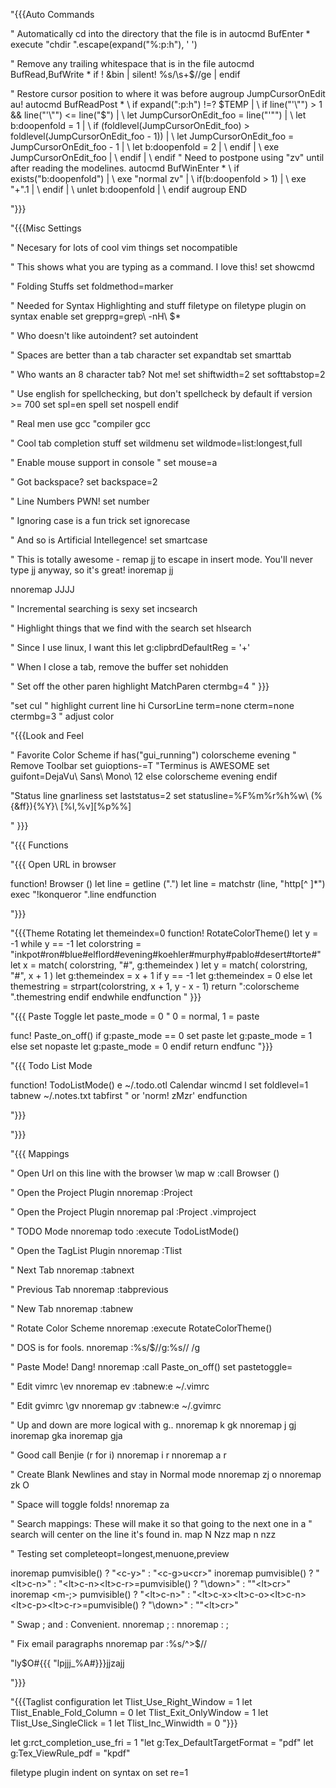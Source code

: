 "{{{Auto Commands

" Automatically cd into the directory that the file is in
autocmd BufEnter * execute "chdir ".escape(expand("%:p:h"), ' ')

" Remove any trailing whitespace that is in the file
autocmd BufRead,BufWrite * if ! &bin | silent! %s/\s\+$//ge | endif

" Restore cursor position to where it was before
augroup JumpCursorOnEdit
   au!
   autocmd BufReadPost *
            \ if expand("<afile>:p:h") !=? $TEMP |
            \   if line("'\"") > 1 && line("'\"") <= line("$") |
            \     let JumpCursorOnEdit_foo = line("'\"") |
            \     let b:doopenfold = 1 |
            \     if (foldlevel(JumpCursorOnEdit_foo) > foldlevel(JumpCursorOnEdit_foo - 1)) |
            \        let JumpCursorOnEdit_foo = JumpCursorOnEdit_foo - 1 |
            \        let b:doopenfold = 2 |
            \     endif |
            \     exe JumpCursorOnEdit_foo |
            \   endif |
            \ endif
   " Need to postpone using "zv" until after reading the modelines.
   autocmd BufWinEnter *
            \ if exists("b:doopenfold") |
            \   exe "normal zv" |
            \   if(b:doopenfold > 1) |
            \       exe  "+".1 |
            \   endif |
            \   unlet b:doopenfold |
            \ endif
augroup END

"}}}

"{{{Misc Settings

" Necesary  for lots of cool vim things
set nocompatible

" This shows what you are typing as a command.  I love this!
set showcmd

" Folding Stuffs
set foldmethod=marker

" Needed for Syntax Highlighting and stuff
filetype on
filetype plugin on
syntax enable
set grepprg=grep\ -nH\ $*

" Who doesn't like autoindent?
set autoindent

" Spaces are better than a tab character
set expandtab
set smarttab

" Who wants an 8 character tab?  Not me!
set shiftwidth=2
set softtabstop=2

" Use english for spellchecking, but don't spellcheck by default
if version >= 700
   set spl=en spell
   set nospell
endif

" Real men use gcc
"compiler gcc

" Cool tab completion stuff
set wildmenu
set wildmode=list:longest,full

" Enable mouse support in console
" set mouse=a

" Got backspace?
set backspace=2

" Line Numbers PWN!
set number

" Ignoring case is a fun trick
set ignorecase

" And so is Artificial Intellegence!
set smartcase

" This is totally awesome - remap jj to escape in insert mode.  You'll never type jj anyway, so it's great!
inoremap jj <Esc>

nnoremap JJJJ <Nop>

" Incremental searching is sexy
set incsearch

" Highlight things that we find with the search
set hlsearch

" Since I use linux, I want this
let g:clipbrdDefaultReg = '+'

" When I close a tab, remove the buffer
set nohidden

" Set off the other paren
highlight MatchParen ctermbg=4
" }}}

"set cul                                           " highlight current line
hi CursorLine term=none cterm=none ctermbg=3      " adjust color

"{{{Look and Feel

" Favorite Color Scheme
if has("gui_running")
   colorscheme evening
   " Remove Toolbar
   set guioptions-=T
   "Terminus is AWESOME
   set guifont=DejaVu\ Sans\ Mono\ 12
else
   colorscheme evening
endif

"Status line gnarliness
set laststatus=2
set statusline=%F%m%r%h%w\ (%{&ff}){%Y}\ [%l,%v][%p%%]

" }}}

"{{{ Functions

"{{{ Open URL in browser

function! Browser ()
   let line = getline (".")
   let line = matchstr (line, "http[^   ]*")
   exec "!konqueror ".line
endfunction

"}}}

"{{{Theme Rotating
let themeindex=0
function! RotateColorTheme()
   let y = -1
   while y == -1
      let colorstring = "inkpot#ron#blue#elflord#evening#koehler#murphy#pablo#desert#torte#"
      let x = match( colorstring, "#", g:themeindex )
      let y = match( colorstring, "#", x + 1 )
      let g:themeindex = x + 1
      if y == -1
         let g:themeindex = 0
      else
         let themestring = strpart(colorstring, x + 1, y - x - 1)
         return ":colorscheme ".themestring
      endif
   endwhile
endfunction
" }}}

"{{{ Paste Toggle
let paste_mode = 0 " 0 = normal, 1 = paste

func! Paste_on_off()
   if g:paste_mode == 0
      set paste
      let g:paste_mode = 1
   else
      set nopaste
      let g:paste_mode = 0
   endif
   return
endfunc
"}}}

"{{{ Todo List Mode

function! TodoListMode()
   e ~/.todo.otl
   Calendar
   wincmd l
   set foldlevel=1
   tabnew ~/.notes.txt
   tabfirst
   " or 'norm! zMzr'
endfunction

"}}}

"}}}

"{{{ Mappings

" Open Url on this line with the browser \w
map <Leader>w :call Browser ()<CR>

" Open the Project Plugin <F2>
nnoremap <silent> <F2> :Project<CR>

" Open the Project Plugin
nnoremap <silent> <Leader>pal  :Project .vimproject<CR>

" TODO Mode
nnoremap <silent> <Leader>todo :execute TodoListMode()<CR>

" Open the TagList Plugin <F3>
nnoremap <silent> <F3> :Tlist<CR>

" Next Tab
nnoremap <silent> <C-Right> :tabnext<CR>

" Previous Tab
nnoremap <silent> <C-Left> :tabprevious<CR>

" New Tab
nnoremap <silent> <C-t> :tabnew<CR>

" Rotate Color Scheme <F8>
nnoremap <silent> <F8> :execute RotateColorTheme()<CR>

" DOS is for fools.
nnoremap <silent> <F9> :%s/$//g<CR>:%s// /g<CR>

" Paste Mode!  Dang! <F10>
nnoremap <silent> <F10> :call Paste_on_off()<CR>
set pastetoggle=<F10>

" Edit vimrc \ev
nnoremap <silent> <Leader>ev :tabnew<CR>:e ~/.vimrc<CR>

" Edit gvimrc \gv
nnoremap <silent> <Leader>gv :tabnew<CR>:e ~/.gvimrc<CR>

" Up and down are more logical with g..
nnoremap <silent> k gk
nnoremap <silent> j gj
inoremap <silent> <Up> <Esc>gka
inoremap <silent> <Down> <Esc>gja

" Good call Benjie (r for i)
nnoremap <silent> <Home> i <Esc>r
nnoremap <silent> <End> a <Esc>r

" Create Blank Newlines and stay in Normal mode
nnoremap <silent> zj o<Esc>
nnoremap <silent> zk O<Esc>

" Space will toggle folds!
nnoremap <space> za

" Search mappings: These will make it so that going to the next one in a
" search will center on the line it's found in.
map N Nzz
map n nzz

" Testing
set completeopt=longest,menuone,preview

inoremap <expr> <cr> pumvisible() ? "\<c-y>" : "\<c-g>u\<cr>"
inoremap <expr> <c-n> pumvisible() ? "\<lt>c-n>" : "\<lt>c-n>\<lt>c-r>=pumvisible() ? \"\\<lt>down>\" : \"\"\<lt>cr>"
inoremap <expr> <m-;> pumvisible() ? "\<lt>c-n>" : "\<lt>c-x>\<lt>c-o>\<lt>c-n>\<lt>c-p>\<lt>c-r>=pumvisible() ? \"\\<lt>down>\" : \"\"\<lt>cr>"

" Swap ; and :  Convenient.
nnoremap ; :
nnoremap : ;

" Fix email paragraphs
nnoremap <leader>par :%s/^>$//<CR>

"ly$O#{{{ "lpjjj_%A#}}}jjzajj

"}}}

"{{{Taglist configuration
let Tlist_Use_Right_Window = 1
let Tlist_Enable_Fold_Column = 0
let Tlist_Exit_OnlyWindow = 1
let Tlist_Use_SingleClick = 1
let Tlist_Inc_Winwidth = 0
"}}}

let g:rct_completion_use_fri = 1
"let g:Tex_DefaultTargetFormat = "pdf"
let g:Tex_ViewRule_pdf = "kpdf"

filetype plugin indent on
syntax on
set re=1
